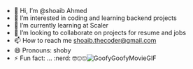 - 👋 Hi, I’m @shoaib Ahmed
- 👀 I’m interested in coding and learning backend projects
- 🌱 I’m currently learning at Scaler
- 💞️ I’m looking to collaborate on projects for resume and jobs
- 📫 How to reach me shoaib.thecoder@gmail.com
- 😄 Pronouns: shoby
- ⚡ Fun fact: ... :nerd: 🤓😍😍![GoofyGoofyMovieGIF](https://github.com/user-attachments/assets/e2bb2d6a-a6df-470a-924f-4ae23495e567)


<!---
shobyhello/shobyhello is a ✨ special ✨ repository because its `README.md` (this file) appears on your GitHub profile.
You can click the Preview link to take a look at your changes.
--->
